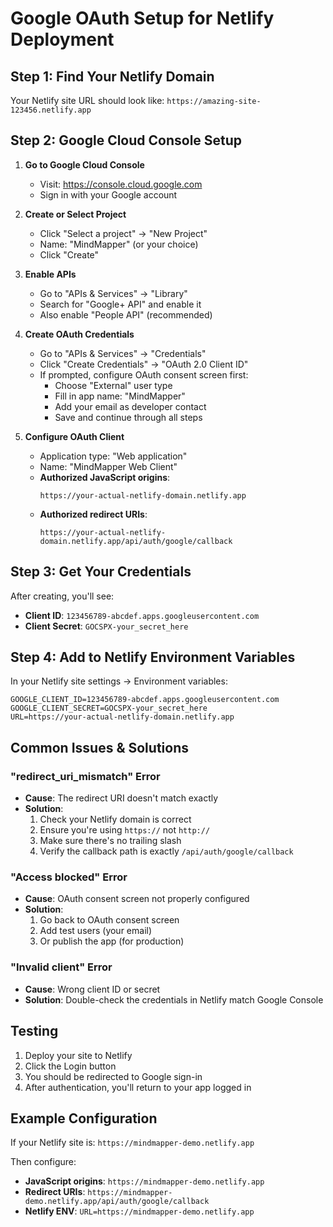 # Google OAuth Setup for Netlify Deployment

## Step 1: Find Your Netlify Domain
Your Netlify site URL should look like: `https://amazing-site-123456.netlify.app`

## Step 2: Google Cloud Console Setup

1. **Go to Google Cloud Console**
   - Visit: https://console.cloud.google.com
   - Sign in with your Google account

2. **Create or Select Project**
   - Click "Select a project" → "New Project"
   - Name: "MindMapper" (or your choice)
   - Click "Create"

3. **Enable APIs**
   - Go to "APIs & Services" → "Library"
   - Search for "Google+ API" and enable it
   - Also enable "People API" (recommended)

4. **Create OAuth Credentials**
   - Go to "APIs & Services" → "Credentials"
   - Click "Create Credentials" → "OAuth 2.0 Client ID"
   - If prompted, configure OAuth consent screen first:
     - Choose "External" user type
     - Fill in app name: "MindMapper"
     - Add your email as developer contact
     - Save and continue through all steps

5. **Configure OAuth Client**
   - Application type: "Web application"
   - Name: "MindMapper Web Client"
   - **Authorized JavaScript origins**:
     ```
     https://your-actual-netlify-domain.netlify.app
     ```
   - **Authorized redirect URIs**:
     ```
     https://your-actual-netlify-domain.netlify.app/api/auth/google/callback
     ```

## Step 3: Get Your Credentials
After creating, you'll see:
- **Client ID**: `123456789-abcdef.apps.googleusercontent.com`
- **Client Secret**: `GOCSPX-your_secret_here`

## Step 4: Add to Netlify Environment Variables
In your Netlify site settings → Environment variables:
```
GOOGLE_CLIENT_ID=123456789-abcdef.apps.googleusercontent.com
GOOGLE_CLIENT_SECRET=GOCSPX-your_secret_here
URL=https://your-actual-netlify-domain.netlify.app
```

## Common Issues & Solutions

### "redirect_uri_mismatch" Error
- **Cause**: The redirect URI doesn't match exactly
- **Solution**: 
  1. Check your Netlify domain is correct
  2. Ensure you're using `https://` not `http://`
  3. Make sure there's no trailing slash
  4. Verify the callback path is exactly `/api/auth/google/callback`

### "Access blocked" Error
- **Cause**: OAuth consent screen not properly configured
- **Solution**:
  1. Go back to OAuth consent screen
  2. Add test users (your email)
  3. Or publish the app (for production)

### "Invalid client" Error
- **Cause**: Wrong client ID or secret
- **Solution**: Double-check the credentials in Netlify match Google Console

## Testing
1. Deploy your site to Netlify
2. Click the Login button
3. You should be redirected to Google sign-in
4. After authentication, you'll return to your app logged in

## Example Configuration
If your Netlify site is: `https://mindmapper-demo.netlify.app`

Then configure:
- **JavaScript origins**: `https://mindmapper-demo.netlify.app`
- **Redirect URIs**: `https://mindmapper-demo.netlify.app/api/auth/google/callback`
- **Netlify ENV**: `URL=https://mindmapper-demo.netlify.app`